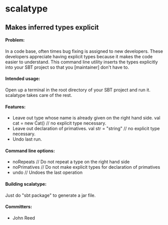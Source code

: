 # scalatype
## Makes inferred types explicit

#### Problem:

In a code base, often times bug fixing is assigned to new developers. These developers appreciate having explicit types because it makes the code easier to understand. This command line utility inserts the types explicitly into your SBT project so that you [maintainer] don't have to.

#### Intended usage:

Open up a terminal in the root directory of your SBT project and run it. scalatype takes care of the rest.

#### Features:

- Leave out type whose name is already given on the right hand side. val cat = new Cat() // no explicit type necessary.
- Leave out declaration of primatives. val str = "string" // no explicit type necessary.
- Undo last run.

#### Command line options:

- noRepeats // Do not repeat a type on the right hand side
- noPrimatives // Do not make explicit types for declaration of primatives
- undo // Undoes the last operation

#### Building scalatype:

Just do "sbt package" to generate a jar file.

#### Committers:

- John Reed
